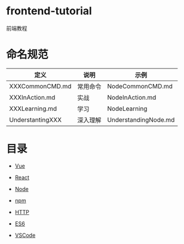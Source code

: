 # frontend-tutorial

前端教程



# 命名规范

| 定义             | 说明     | 示例                  |
| ---------------- | -------- | --------------------- |
| XXXCommonCMD.md  | 常用命令 | NodeCommonCMD.md     |
| XXXInAction.md   | 实战     | NodeInAction.md      |
| XXXLearning.md   | 学习     | NodeLearning         |
| UnderstantingXXX | 深入理解 | UnderstandingNode.md |



# 目录

- [Vue](https://github.com/EmonCodingFrontEnd/frontend-tutorial/tree/master/tutorials/Vue)
- [React](https://github.com/EmonCodingFrontEnd/frontend-tutorial/tree/master/tutorials/React)
- [Node](https://github.com/EmonCodingFrontEnd/frontend-tutorial/tree/master/tutorials/Node)
- [npm](https://github.com/EmonCodingFrontEnd/frontend-tutorial/tree/master/tutorials/npm)
- [HTTP](https://github.com/EmonCodingFrontEnd/frontend-tutorial/tree/master/tutorials/HTTP)
- [ES6](https://github.com/EmonCodingFrontEnd/frontend-tutorial/tree/master/tutorials/ES6)

- [VSCode](https://github.com/EmonCodingFrontEnd/frontend-tutorial/tree/master/tutorials/VSCode)

